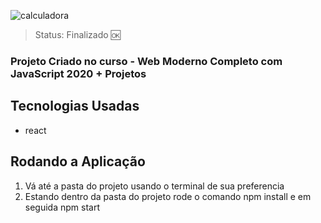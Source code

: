 ![calculadora](https://user-images.githubusercontent.com/59969422/123809403-f5458e80-d8c7-11eb-8d1c-b409d8649582.PNG)

> Status: Finalizado 🆗

### Projeto Criado no curso - Web Moderno Completo com JavaScript 2020 + Projetos

## Tecnologias Usadas

+ react

## Rodando a Aplicação

1) Vá até a pasta do projeto usando o terminal de sua preferencia
2) Estando dentro da pasta do projeto rode o comando npm install e em seguida npm start
